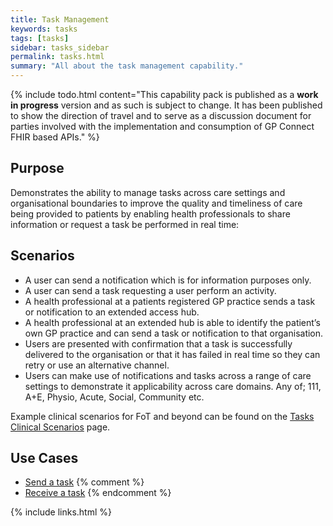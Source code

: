 ```yaml
---
title: Task Management
keywords: tasks
tags: [tasks]
sidebar: tasks_sidebar
permalink: tasks.html
summary: "All about the task management capability."
---
```


{% include todo.html content="This capability pack is published as a **work in progress** version and as such is subject to change. It has been published to show the direction of travel and to serve as a discussion document for parties involved with the implementation and consumption of GP Connect FHIR based APIs." %}

## Purpose ##

Demonstrates the ability to manage tasks across care settings and organisational boundaries to improve the quality and timeliness of care being provided to patients by enabling health professionals to share information or request a task be performed in real time:

## Scenarios ##

- A user can send a notification which is for information purposes only.
- A user can send a task requesting a user perform an activity.
- A health professional at a patients registered GP practice sends a task or notification to an extended access hub.
- A health professional at an extended hub is able to identify the patient’s own GP practice and can send a task or notification to that organisation.
- Users are presented with confirmation that a task is successfully delivered to the organisation or that it has failed in real time so they can retry or use an alternative channel.
- Users can make use of notifications and tasks across a range of care settings to demonstrate it applicability across care domains. Any of; 111, A+E, Physio, Acute, Social, Community etc.

Example clinical scenarios for FoT and beyond can be found on the [Tasks Clinical Scenarios](tasks_clinical_scenarios.html) page.

## Use Cases ##

- [Send a task](tasks_send_a_task.html)
{% comment %}
- [Receive a task](tasks_receive_a_task.html)
{% endcomment %}

{% include links.html %}